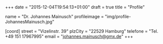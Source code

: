 +++
date = "2015-12-04T19:54:13+01:00"
draft = true
title = "Profile"

name = "Dr. Johannes Mainusch"
profileimage = "img/profile-JohannesMainusch.jpg"

[coord]
	street = "Vizelinstr. 39"
	plzCity = "22529 Hamburg"
	telefone = "Tel. +49 151 17967995"
	email = "johannes.mainusch@gmx.de"
+++
